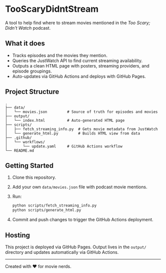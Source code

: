 
# TooScaryDidntStream

A tool to help find where to stream movies mentioned in the *Too Scary; Didn't Watch* podcast.

## What it does

- Tracks episodes and the movies they mention.
- Queries the JustWatch API to find current streaming availability.
- Outputs a clean HTML page with posters, streaming providers, and episode groupings.
- Auto-updates via GitHub Actions and deploys with GitHub Pages.

## Project Structure

```
.
├── data/
│   └── movies.json         # Source of truth for episodes and movies
├── output/
│   └── index.html          # Auto-generated HTML page
├── scripts/
│   ├── fetch_streaming_info.py  # Gets movie metadata from JustWatch
│   └── generate_html.py         # Builds HTML view from data
├── .github/
│   └── workflows/
│       └── update.yaml     # GitHub Actions workflow
└── README.md
```

## Getting Started

1. Clone this repository.
2. Add your own `data/movies.json` file with podcast movie mentions.
3. Run:

   ```bash
   python scripts/fetch_streaming_info.py
   python scripts/generate_html.py
   ```

4. Commit and push changes to trigger the GitHub Actions deployment.

## Hosting

This project is deployed via GitHub Pages. Output lives in the `output/` directory and updates automatically via GitHub Actions.

---
Created with ❤️ for movie nerds.
